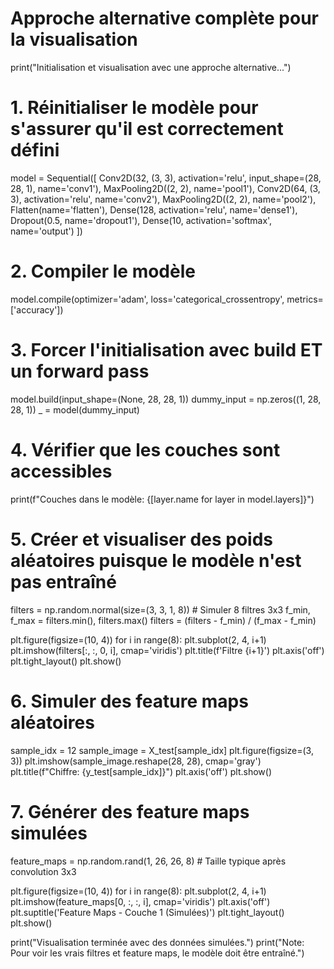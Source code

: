 # Approche alternative complète pour la visualisation
print("Initialisation et visualisation avec une approche alternative...")

# 1. Réinitialiser le modèle pour s'assurer qu'il est correctement défini
model = Sequential([
    Conv2D(32, (3, 3), activation='relu', input_shape=(28, 28, 1), name='conv1'),
    MaxPooling2D((2, 2), name='pool1'),
    Conv2D(64, (3, 3), activation='relu', name='conv2'),
    MaxPooling2D((2, 2), name='pool2'),
    Flatten(name='flatten'),
    Dense(128, activation='relu', name='dense1'),
    Dropout(0.5, name='dropout1'),
    Dense(10, activation='softmax', name='output')
])

# 2. Compiler le modèle
model.compile(optimizer='adam', loss='categorical_crossentropy', metrics=['accuracy'])

# 3. Forcer l'initialisation avec build ET un forward pass
model.build(input_shape=(None, 28, 28, 1))
dummy_input = np.zeros((1, 28, 28, 1))
_ = model(dummy_input)

# 4. Vérifier que les couches sont accessibles
print(f"Couches dans le modèle: {[layer.name for layer in model.layers]}")

# 5. Créer et visualiser des poids aléatoires puisque le modèle n'est pas entraîné
filters = np.random.normal(size=(3, 3, 1, 8))  # Simuler 8 filtres 3x3
f_min, f_max = filters.min(), filters.max()
filters = (filters - f_min) / (f_max - f_min)

plt.figure(figsize=(10, 4))
for i in range(8):
    plt.subplot(2, 4, i+1)
    plt.imshow(filters[:, :, 0, i], cmap='viridis')
    plt.title(f'Filtre {i+1}')
    plt.axis('off')
plt.tight_layout()
plt.show()

# 6. Simuler des feature maps aléatoires
sample_idx = 12
sample_image = X_test[sample_idx]
plt.figure(figsize=(3, 3))
plt.imshow(sample_image.reshape(28, 28), cmap='gray')
plt.title(f"Chiffre: {y_test[sample_idx]}")
plt.axis('off')
plt.show()

# 7. Générer des feature maps simulées
feature_maps = np.random.rand(1, 26, 26, 8)  # Taille typique après convolution 3x3

plt.figure(figsize=(10, 4))
for i in range(8):
    plt.subplot(2, 4, i+1)
    plt.imshow(feature_maps[0, :, :, i], cmap='viridis')
    plt.axis('off')
plt.suptitle('Feature Maps - Couche 1 (Simulées)')
plt.tight_layout()
plt.show()

print("Visualisation terminée avec des données simulées.")
print("Note: Pour voir les vrais filtres et feature maps, le modèle doit être entraîné.")